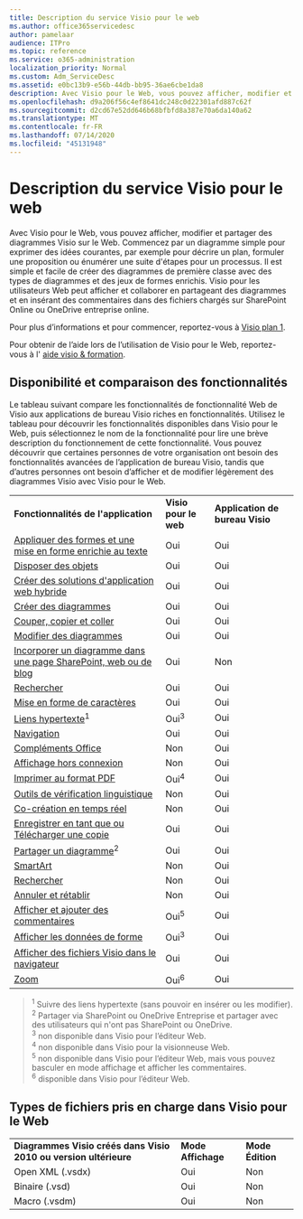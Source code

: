 ```yaml
---
title: Description du service Visio pour le web
ms.author: office365servicedesc
author: pamelaar
audience: ITPro
ms.topic: reference
ms.service: o365-administration
localization_priority: Normal
ms.custom: Adm_ServiceDesc
ms.assetid: e0bc13b9-e56b-44db-bb95-36ae6cbe1da8
description: Avec Visio pour le Web, vous pouvez afficher, modifier et partager des diagrammes Visio sur le Web.
ms.openlocfilehash: d9a206f56c4ef8641dc248c0d22301afd887c62f
ms.sourcegitcommit: d2cd67e52dd646b68bfbfd8a387e70a6da140a62
ms.translationtype: MT
ms.contentlocale: fr-FR
ms.lasthandoff: 07/14/2020
ms.locfileid: "45131948"
---
```

# <a name="visio-for-the-web-service-description"></a>Description du service Visio pour le web

Avec Visio pour le Web, vous pouvez afficher, modifier et partager des diagrammes Visio sur le Web. Commencez par un diagramme simple pour exprimer des idées courantes, par exemple pour décrire un plan, formuler une proposition ou énumérer une suite d'étapes pour un processus. Il est simple et facile de créer des diagrammes de première classe avec des types de diagrammes et des jeux de formes enrichis. Visio pour les utilisateurs Web peut afficher et collaborer en partageant des diagrammes et en insérant des commentaires dans des fichiers chargés sur SharePoint Online ou OneDrive entreprise online.
  
Pour plus d’informations et pour commencer, reportez-vous à [Visio plan 1](https://products.office.com/en-US/visio/visio-online).
  
Pour obtenir de l’aide lors de l’utilisation de Visio pour le Web, reportez-vous à l' [aide visio & formation](https://support.office.com/visio).
  
## <a name="feature-availability-and-comparison"></a>Disponibilité et comparaison des fonctionnalités

Le tableau suivant compare les fonctionnalités de fonctionnalité Web de Visio aux applications de bureau Visio riches en fonctionnalités. Utilisez le tableau pour découvrir les fonctionnalités disponibles dans Visio pour le Web, puis sélectionnez le nom de la fonctionnalité pour lire une brève description du fonctionnement de cette fonctionnalité. Vous pouvez découvrir que certaines personnes de votre organisation ont besoin des fonctionnalités avancées de l’application de bureau Visio, tandis que d’autres personnes ont besoin d’afficher et de modifier légèrement des diagrammes Visio avec Visio pour le Web. 
  
||||
|:-----|:-----|:-----|
|**Fonctionnalités de l'application** <br/> |**Visio pour le web** <br/> |**Application de bureau Visio** <br/> |
|[Appliquer des formes et une mise en forme enrichie au texte](visio-online.md#apply-rich-formatting-to-text-and-shapes) <br/> |Oui  <br/> |Oui  <br/> |
|[Disposer des objets](visio-online.md#arrange-objects) <br/> |Oui  <br/> |Oui  <br/> |
|[Créer des solutions d'application web hybride](visio-online.md#build-mashup-solutions) <br/> |Oui  <br/> |Oui  <br/> |
|[Créer des diagrammes](visio-online.md#create-diagrams) <br/> |Oui  <br/> |Oui  <br/> |
|[Couper, copier et coller](visio-online.md#cut-copy-and-paste) <br/> |Oui  <br/> |Oui  <br/> |
|[Modifier des diagrammes](visio-online.md#edit-diagrams) <br/> |Oui  <br/> |Oui  <br/> |
|[Incorporer un diagramme dans une page SharePoint, web ou de blog](visio-online.md#embed-diagram-in-a-sharepoint-web-or-blog-page) <br/> |Oui  <br/> |Non  <br/> |
|[Rechercher](visio-online.md#find) <br/> |Oui  <br/> |Oui  <br/> |
|[Mise en forme de caractères](visio-online.md#font-formatting) <br/> |Oui  <br/> |Oui  <br/> |
|[Liens hypertexte](visio-online.md#hyperlinks)<sup>1</sup> <br/> |Oui<sup>3</sup> <br/> |Oui  <br/> |
|[Navigation](visio-online.md#navigation) <br/> |Oui  <br/> |Oui  <br/> |
|[Compléments Office](visio-online.md#office-add-ins) <br/> |Non  <br/> |Oui  <br/> |
|[Affichage hors connexion](visio-online.md#offline-viewing) <br/> |Non  <br/> |Oui  <br/> |
|[Imprimer au format PDF](visio-online.md#print-to-pdf) <br/> |Oui<sup>4</sup> <br/> |Oui  <br/> |
|[Outils de vérification linguistique](visio-online.md#proofing-tools) <br/> |Non  <br/> |Oui  <br/> |
|[Co-création en temps réel](visio-online.md#real-time-co-authoring) <br/> |Non  <br/> |Oui  <br/> |
|[Enregistrer en tant que ou Télécharger une copie](visio-online.md#save-as-or-download-a-copy) <br/> |Oui  <br/> |Oui  <br/> |
|[Partager un diagramme](visio-online.md#share-a-diagram)<sup>2</sup> <br/> |Oui  <br/> |Oui  <br/> |
|[SmartArt](visio-online.md#smartart) <br/> |Non  <br/> |Oui  <br/> |
|[Rechercher](visio-online.md#tell-me) <br/> |Non  <br/> |Oui  <br/> |
|[Annuler et rétablir](visio-online.md#undo-and-redo) <br/> |Non  <br/> |Oui  <br/> |
|[Afficher et ajouter des commentaires](visio-online.md#view-and-add-comments) <br/> |Oui<sup>5</sup> <br/> |Oui  <br/> |
|[Afficher les données de forme](visio-online.md#view-shape-data) <br/> |Oui<sup>3</sup> <br/> |Oui  <br/> |
|[Afficher des fichiers Visio dans le navigateur](visio-online.md#view-visio-files-in-the-browser) <br/> |Oui  <br/> |Oui  <br/> |
|[Zoom](visio-online.md#zoom) <br/> |Oui<sup>6</sup> <br/> |Oui  <br/> |
   
> <sup>1</sup> Suivre des liens hypertexte (sans pouvoir en insérer ou les modifier). 
<br/><sup>2</sup> Partager via SharePoint ou OneDrive Entreprise et partager avec des utilisateurs qui n'ont pas SharePoint ou OneDrive. 
<br/> <sup>3</sup> non disponible dans Visio pour l’éditeur Web.
<br/><sup>4</sup> non disponible dans Visio pour la visionneuse Web. 
<br/><sup>5</sup> non disponible dans Visio pour l’éditeur Web, mais vous pouvez basculer en mode affichage et afficher les commentaires. 
<br/><sup>6</sup> disponible dans Visio pour l’éditeur Web. 
  
## <a name="supported-file-types-in-visio-for-the-web"></a>Types de fichiers pris en charge dans Visio pour le Web

||||
|:-----|:-----|:-----|
|**Diagrammes Visio créés dans Visio 2010 ou version ultérieure** <br/> |**Mode Affichage** <br/> |**Mode Édition** <br/> |
|Open XML (.vsdx)  <br/> |Oui  <br/> |Non  <br/> |
|Binaire (.vsd)  <br/> |Oui  <br/> |Non  <br/> |
|Macro (.vsdm)  <br/> |Oui  <br/> |Non  <br/> |
   


